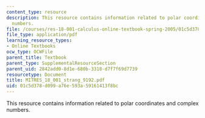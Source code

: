 ```yaml
---
content_type: resource
description: This resource contains information related to polar coordinates and complex
  numbers.
file: /courses/res-18-001-calculus-online-textbook-spring-2005/01c5d378d099a76e593a59161413f8bc_MITRES_18_001_strang_9192.pdf
file_type: application/pdf
learning_resource_types:
- Online Textbooks
ocw_type: OCWFile
parent_title: Textbook
parent_type: SupplementalResourceSection
parent_uid: 2842add0-8d1e-680b-3318-d7f7f69d7739
resourcetype: Document
title: MITRES_18_001_strang_9192.pdf
uid: 01c5d378-d099-a76e-593a-59161413f8bc
---
```

This resource contains information related to polar coordinates and complex numbers.

